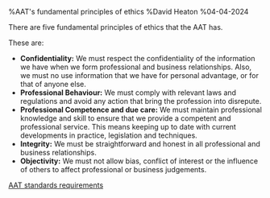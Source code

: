 %AAT's fundamental principles of ethics
%David Heaton
%04-04-2024

There are five fundamental principles of ethics that the AAT has.  

These are:  

 - **Confidentiality:** We must respect the confidentiality of the information
   we have when we form professional and business relationships. Also, we must
   no use information that we have for personal advantage, or for that of anyone
   else.
 - **Professional Behaviour:** We must comply with relevant laws and regulations
   and avoid any action that bring the profession into disrepute.
 - **Professional Competence and due care:** We must maintain professional
   knowledge and skill to ensure that we provide a competent and professional
   service. This means keeping up to date with current developments in practice,
   legislation and techniques.
 - **Integrity:** We must be straightforward and honest in all professional and
   business relationships.
 - **Objectivity:** We must not allow bias, conflict of interest or the
   influence of others to affect professional or business judgements.

[AAT standards requirements](https://www.aat.org.uk/membership/standards-requirements)

